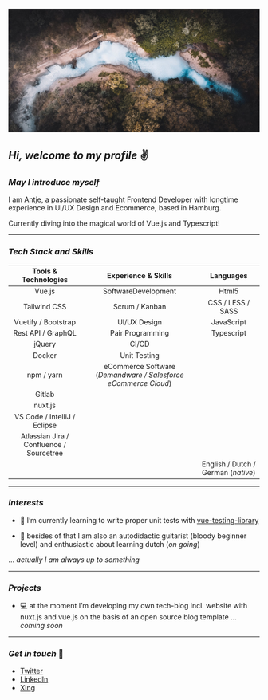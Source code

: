 ![Header](readme_header_hafen1.jpeg "Header")
##  _Hi, welcome to my profile_  &#9996; 

### _May I introduce myself_


I am Antje, a passionate self-taught Frontend Developer with longtime experience in UI/UX Design and Ecommerce, based in Hamburg. 

Currently diving into the magical world of Vue.js and Typescript!

---


### _Tech Stack and Skills_


| Tools & Technologies        | Experience & Skills           | Languages      |
| :-------------: |:-------------:| :---------:|
| Vue.js  | SoftwareDevelopment  | Html5 |
| Tailwind CSS      | Scrum / Kanban      |   CSS / LESS / SASS |
| Vuetify / Bootstrap | UI/UX Design      |    JavaScript |
| Rest API / GraphQL | Pair Programming      |    Typescript |
| jQuery | CI/CD      |   |
| Docker | Unit Testing      |   |
| npm / yarn | eCommerce Software  (_Demandware / Salesforce eCommerce Cloud_)  |   |
| Gitlab |   |   |
| nuxt.js |    |   |
|VS Code / IntelliJ / Eclipse |    |   |
| Atlassian Jira / Confluence / Sourcetree |    |   |
| |    | English / Dutch / German (_native_)   |


---


### _Interests_

- &#128025; I’m currently learning to write proper unit tests with [vue-testing-library][4] 

- &#127928; besides of that I am also an autodidactic guitarist (bloody beginner level) and enthusiastic about learning dutch (_on going_)

 

... _actually I am always up to something_

---


### _Projects_

- &#128187; at the moment I’m developing my own tech-blog incl. website with nuxt.js and vue.js on the basis of an open source blog template ... _coming soon_

---


### _Get in touch_ &#127919;

- [Twitter][1]
- [LinkedIn][2] 
- [Xing][3] 


<!-- Links to social media accounts -->

[1]: https://twitter.com/AntjeSommer3
[2]: https://www.linkedin.com/in/antje-sommer
[3]: https://www.xing.com/profile/Antje_Sommer9/cv
[4]: https://testing-library.com/docs/vue-testing-library/intro
